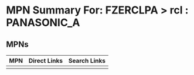 



# MPN Summary For: FZERCLPA > rcl : PANASONIC_A

## MPNs
  

|MPN|Direct Links|Search Links|
| :--- | :--- | :--- |
||||
